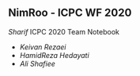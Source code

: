 ## NimRoo - ICPC WF 2020

*Sharif* ICPC 2020 Team Notebook

* *Keivan Rezaei*
* *HamidReza Hedayati*
* *Ali Shafiee*

